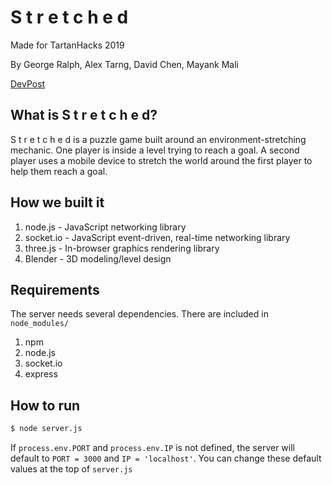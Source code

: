 # S t r e t c h e d
Made for TartanHacks 2019

By George Ralph, Alex Tarng, David Chen, Mayank Mali

[DevPost](https://devpost.com/software/s-t-r-e-t-c-h-e-d)

## What is S t r e t c h e d?
S t r e t c h e d is a puzzle game built around an environment-stretching mechanic. One player is inside a level trying to reach a goal. A second player uses a mobile device to stretch the world around the first player to help them reach a goal.

## How we built it
1. node.js - JavaScript networking library
2. socket.io - JavaScript event-driven, real-time networking library
3. three.js - In-browser graphics rendering library
4. Blender - 3D modeling/level design

## Requirements
The server needs several dependencies. There are included in `node_modules/`
1. npm
2. node.js
3. socket.io
4. express

## How to run
```bash
$ node server.js
```

If `process.env.PORT` and `process.env.IP` is not defined, the server will default to `PORT = 3000` and `IP = 'localhost'`.
You can change these default values at the top of `server.js`
